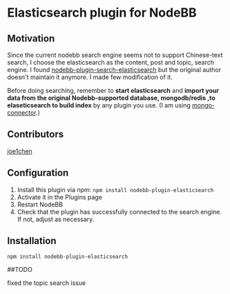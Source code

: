 # Elasticsearch plugin for NodeBB

## Motivation

Since the current nodebb search engine seems not to support Chinese-text search, I choose the elasticsearch as the content, post and topic, search engine. 
I found  [nodebb-plugin-search-elasticsearch](https://github.com/joe1chen/nodebb-plugin-search-elasticsearch)  but the original author doesn't maintain it anymore. I made few modification of it. 

Before doing searching, remember to **start elasticsearch** and **import your data from the original Nodebb-supported database, mongodb/redis ,to elaseticsearch to build index** by any plugin you use. (I am using  [mongo-connector](https://github.com/mongodb-labs/mongo-connector).)

## Contributors

[joe1chen](https://github.com/joe1chen/nodebb-plugin-search-elasticsearch)


## Configuration

1. Install this plugin via npm: `npm install nodebb-plugin-elasticsearch`
1. Activate it in the Plugins page
1. Restart NodeBB
1. Check that the plugin has successfully connected to the search engine. If not, adjust as necessary.

## Installation

    npm install nodebb-plugin-elasticsearch
    
##TODO

fixed the topic search issue 